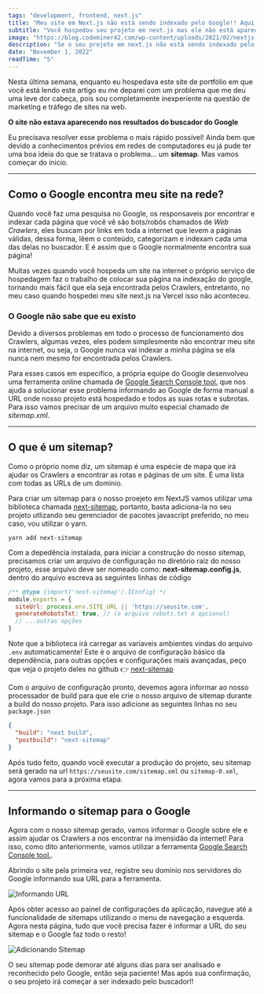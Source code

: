 ```yaml
---
tags: "development, frontend, next.js"
title: "Meu site em Next.js não está sendo indexado pelo Google!! Aqui está o que você pode fazer"
subtitle: "Você hospedou seu projeto em next.js mas ele não está aparecendo nos resultados de busca do Google? aqui está o motivo a e algumas possiveis soluções:"
image: "https://blog.codeminer42.com/wp-content/uploads/2021/02/nextjs-cover.jpg"
description: "Se o seu projeto em next.js não está sendo indexado pelo buscador do Google, esse artigo é pra você!"
date: "November 1, 2022"
readTime: "5"
---
```



Nesta última semana, enquanto eu hospedava este site de portfólio em que você está lendo este artigo eu me deparei com um problema que me deu uma leve dor cabeça, pois sou completamente inexperiente na questão de marketing e tráfego de sites na web.

**O site não estava aparecendo nos resultados do buscador do Google**

Eu precisava resolver esse problema o mais rápido possível! Ainda bem que devido a conhecimentos prévios em redes de computadores eu já pude ter uma boa ideia do que se tratava o problema... um **sitemap**. Mas vamos começar do ínicio.

------------------------------------------

## Como o Google encontra meu site na rede?

Quando você faz uma pesquisa no Google, os responsaveis por encontrar e indexar cada página que você vê são bots/robôs chamados de *Web Crawlers*, eles buscam por links em toda a internet que levem a páginas válidas, dessa forma, lêem o conteúdo, categorizam e indexam cada uma das delas no buscador. E é assim que o Google normalmente encontra sua página! 

Muitas vezes quando você hospeda um site na internet o próprio serviço de hospedagem faz o trabalho de colocar sua página na indexação do google, tornando mais fácil que ela seja encontrada pelos Crawlers, entretanto, no meu caso quando hospedei meu site next.js na Vercel isso não aconteceu.

### O Google não sabe que eu existo

Devido a diversos problemas em todo o processo de funcionamento dos Crawlers, algumas vezes, eles podem simplesmente não encontrar meu site na internet, ou seja, o Google nunca vai indexar a minha página se ela nunca nem mesmo for encontrada pelos Crawlers.

Para esses casos em especifico, a própria equipe do Google desenvolveu uma ferramenta online chamada de [Google Search Console tool.](https://search.google.com/search-console) que nos ajuda a solucionar esse problema informando ao Google de forma manual a URL onde nosso projeto está hospedado e todos as suas rotas e subrotas. Para isso vamos precisar de um arquivo muito especial chamado de *sitemap.xml*.

------------------------------------------

## O que é um sitemap?

Como o próprio nome diz, um sitemap é uma espécie de mapa que irá ajudar os Crawlers a encontrar as rotas e páginas de um site. É uma lista com todas as URLs de um dominio.

Para criar um sitemap para o nosso proejeto em NextJS vamos utilizar uma biblioteca chamada [next-sitemap](https://github.com/iamvishnusankar/next-sitemap), portanto, basta adiciona-la no seu projeto utlizando seu gerenciador de pacotes javascript preferido, no meu caso, vou utilizar o yarn.

```
yarn add next-sitemap
```

Com a depedência instalada, para iniciar a construção do nosso sitemap, precisamos criar um arquivo de configuração no diretório raiz do nosso projeto, esse arquivo deve ser nomeado como: __next-sitemap.config.js__, dentro do arquivo escreva as seguintes linhas de código

``` js
/** @type {import('next-sitemap').IConfig} */
module.exports = {
  siteUrl: process.env.SITE_URL || 'https://seusite.com',
  generateRobotsTxt: true, // (o arquivo robots.txt é opcional)
  // ...outras opções
}
```

Note que a biblioteca irá carregar as variaveis ambientes vindas do arquivo `.env` automaticamente!
Este é o arquivo de configuração básico da dependência, para outras opções e configurações mais avançadas, peço que veja o projeto deles no github 👉️ [next-sitemap](https://github.com/iamvishnusankar/next-sitemap)


Com o arquivo de configuração pronto, devemos agora informar ao nosso processador de build para que ele crie o nosso arquivo de sitemap durante a build do nosso projeto. Para isso adicione as seguintes linhas no seu `package.json`

``` json
{
  "build": "next build",
  "postbuild": "next-sitemap"
}
```

Após tudo feito, quando você executar a produção do projeto, seu sitemap será gerado na url `https://seusite.com/sitemap.xml` ou `sitemap-0.xml`, agora vamos para a próxima etapa.

------------------------------------------

## Informando o sitemap para o Google

Agora com o nosso sitemap gerado, vamos informar o Google sobre ele e assim ajudar os Crawlers a nos encontrar na imensidão da internet! Para isso, como dito anteriormente, vamos utilizar a ferramenta [Google Search Console tool.](https://search.google.com/search-console).

Abrindo o site pela primeira vez, registre seu dominio nos servidores do Google informando sua URL para a ferramenta.

![Informando URL][1]

Após obter acesso ao painel de configurações da aplicação, navegue até a funcionalidade de sitemaps utilizando o menu de navegação a esquerda. Agora nesta página, tudo que você precisa fazer é informar a URL do seu sitemap e o Google faz todo o resto!

![Adicionando Sitemap][2]

O seu sitemap pode demorar até alguns dias para ser analisado e reconhecido pelo Google, então seja paciente! Mas após sua confirmação, o seu projeto irá começar a ser indexado pelo buscador!!

[1]: https://i.imgur.com/UtC3aP6.png
[2]: https://i.imgur.com/HTO3mHl.png
